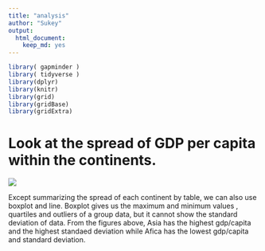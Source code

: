 ```yaml
---
title: "analysis"
author: "Sukey"
output:
  html_document:
    keep_md: yes
---
```



```r
library( gapminder )
library( tidyverse )
library(dplyr)
library(knitr)
library(grid)
library(gridBase)
library(gridExtra)
```




# Look at the spread of GDP per capita within the continents.



![](E:/term3/545/hw09-Sukeysun/pictures/analysis.png)


Except summarizing the spread of each continent by table, we can also use boxplot and line. Boxplot gives us the maximum and minimum values , quartiles and outliers of a group data, but it cannot show the standard deviation of data. From the figures above, Asia has the highest gdp/capita and the highest standaed deviation while Afica has the lowest gdp/capita and standard deviation.


